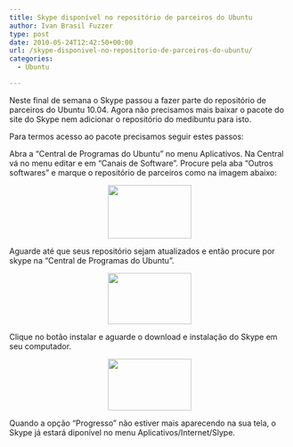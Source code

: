 ```yaml
---
title: Skype disponível no repositório de parceiros do Ubuntu
author: Ivan Brasil Fuzzer
type: post
date: 2010-05-24T12:42:50+00:00
url: /skype-disponivel-no-repositorio-de-parceiros-do-ubuntu/
categories:
  - Ubuntu

---
```

Neste final de semana o Skype passou a fazer parte do repositório de parceiros do Ubuntu 10.04. Agora não precisamos mais baixar o pacote do site do Skype nem adicionar o repositório do medibuntu para isto.

Para termos acesso ao pacote precisamos seguir estes passos:

Abra a &#8220;Central de Programas do Ubuntu&#8221; no menu Aplicativos. Na Central vá no menu editar e em &#8220;Canais de Software&#8221;. Procure pela aba &#8220;Outros softwares&#8221; e marque o repositório de parceiros como na imagem abaixo:

<p style="text-align: center;">
  <a href="http://www.ubuntero.com.br/wp-content/uploads/2010/05/parceiros.png"><img class="alignnone size-thumbnail wp-image-957" title="parceiros" src="http://www.ubuntero.com.br/wp-content/uploads/2010/05/parceiros-150x96.png" alt="" width="150" height="96" /></a>
</p>

<p style="text-align: left;">
  Aguarde até que seus repositório sejam atualizados e então procure por skype na &#8220;Central de Programas do Ubuntu&#8221;.
</p>

<p style="text-align: center;">
  <a href="http://www.ubuntero.com.br/wp-content/uploads/2010/05/Captura_de_tela.png"><img class="alignnone size-thumbnail wp-image-958" title="Captura_de_tela" src="http://www.ubuntero.com.br/wp-content/uploads/2010/05/Captura_de_tela-150x92.png" alt="" width="150" height="92" /></a>
</p>

<p style="text-align: left;">
  Clique no botão instalar e aguarde o download e instalação do Skype em seu computador.
</p>

<p style="text-align: center;">
  <a href="http://www.ubuntero.com.br/wp-content/uploads/2010/05/Captura_de_tela-1.png"><img class="alignnone size-thumbnail wp-image-959" title="Captura_de_tela-1" src="http://www.ubuntero.com.br/wp-content/uploads/2010/05/Captura_de_tela-1-150x93.png" alt="" width="150" height="93" /></a>
</p>

<p style="text-align: left;">
  Quando a opção &#8220;Progresso&#8221; não estiver mais aparecendo na sua tela, o Skype já estará diponível no menu Aplicativos/Internet/Slype.
</p>